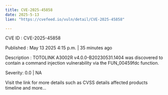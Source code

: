 ```yaml
---
title: CVE-2025-45858
date: 2025-5-13
lien: "https://cvefeed.io/vuln/detail/CVE-2025-45858"

---
```


CVE ID : CVE-2025-45858

Published :  May 13
2025
4:15 p.m. | 35 minutes ago

Description : TOTOLINK A3002R v4.0.0-B20230531.1404 was discovered to contain a command injection vulnerability via the FUN_00459fdc function.

Severity: 0.0 | NA

Visit the link for more details
such as CVSS details
affected products
timeline
and more...
